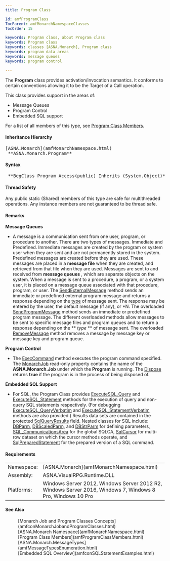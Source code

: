 ```yaml
---
title: Program Class

Id: amfProgramClass
TocParent: amfMonarchNamespaceClasses
TocOrder: 15

keywords: Program class, about Program class
keywords: Program class
keywords: classes [ASNA.Monarch], Program class
keywords: program data areas
keywords: message queues
keywords: program control

---
```


The **Program** class provides activation/invocation semantics. It conforms to certain conventions allowing it to be the Target of a Call operation.

This class provides support in the areas of:

- Message Queues
- Program Control
- Embedded SQL support

For a list of all members of this type, see [Program Class Members](amfProgramClassMembers.html).
<!-- start -->

#### Inheritance Hierarchy
<pre>[ASNA.Monarch](amfMonarchNamespace.html)
 **ASNA.Monarch.Program** </pre>

<!-- start -->

#### Syntax
<pre class="syntax"> **BegClass Program Access(public) Inherits (System.Object)**      </pre>

#### Thread Safety
Any public static (Shared) members of this type are safe for multithreaded operations. Any instance members are not guaranteed to be thread safe.

#### Remarks
**Message Queues** 

- A message is a communication sent from one user,
        program, or procedure to another. There are two types of
        messages. Immediate and Predefined. Immediate messages are
        created by the program or system user when they are sent
        and are not permanently stored in the system. Predefined
        messages are created before they are used. These messages
        are placed in a 
 **message file**  when they are created, and
        retrieved from that file when they are used. Messages are
        sent to and received from 
 **message queues** , which are separate objects
        on the system. When a message is sent to a procedure, a
        program, or a system user, it is placed on a message queue
        associated with that procedure, program, or user. The 
        [
        SendExternalMessage](amfProgramClassSendExternalMessageMethod.html) method sends an immediate or
        predefined external program message and returns a response
        depending on the 
        [
        type](amfMessageTypesEnumeration.html) of message sent. The response may be entered by the
        user, the default message (if any), or *N. The overloaded 
        [
        SendProgramMessage](amfProgramClassSendProgramMessageMethods.html) method sends an immediate or
        predefined program message. The different overloaded
        methods allow messages to be sent to specific message files
        and program queues and to return a response depending on
        the ** *type* **  of message sent. The overloaded 
        [
        RemoveMessage](amfProgramClassRemoveMessageMethods.html) method removes a message by message key or
        message key and program queue.

**Program Control** 

- The 
        [
        ExecCommand](amfProgramClassExecCommandMethod.html) method executes the program command specified. The 
        [
        MonarchJob](amfProgramClassMonarchJobProperty.html) read-only property contains the name of the 
 **ASNA.Monarch.Job**  under which the 
 **Program**  is running. The 
        [Dispose](amfProgramClassDisposeMethod.html) returns 
 **true**  if the program is in the process of
        being disposed of.

**Embedded SQL Support** 

- For SQL, the Program Class provides 
        [
        ExecuteSQL_Query](amfProgramClassExecuteSQL_QueryMethods.html) and 
        [
        ExecuteSQL_Statement](amfProgramClassExecuteSQL_StatementMethods.html) methods for the execution of
        query and non-query SQL statements respectively.  (For
        debugging 
        [
        ExecuteSQL_QueryVerbatim](amfProgramClassExecuteSQL_QueryVerbatimMethods.html) and 
        [
        ExecuteSQL_StatementVerbatim](amfProgramClassExecuteSQL_StatementVerbatimMethods.html) methods are also
        provided.)  Results data sets are contained in the
        protected
        [
        SqlQueryResults](amfProgramClassSqlQueryResultsField.html) field.  Nested classes for
        SQL include: 
        [
        DBParm](amfProgramDBParmClass.html), 
        [
        DBScaledParm,](amfProgramDBScaledParmClass.html) and 
        [
        DBStrParm](amfProgramDBStrParmClass.html) for defining parameters, 
        [
        SQL_CommunicationsArea](amfProgramSQL_CommunicationsAreaClass.html) for the global SQLCA, 
        [
        SqlCursor](amfProgramSqlCursorClass.html) for multi-row dataset on which the
        cursor methods operate, and 
        [
        SqlPreparedStatement](amfProgramSqlPreparedStatementClass.html) for the prepared version of a
        SQL command.

<!-- start -->

#### Requirements
<table class="dttable" cellspacing="0" cellpadding="4" width="60%">
           <colgroup>
            <col width= "15%" style="font-weight:bold" />
            <col width="85%" />
          </colgroup>
          <tr>
            <td>Namespace:</td>
            <td>[ASNA.Monarch](amfMonarchNamespace.html)</td>
          </tr>
          <tr>
            <td>Assembly:</td>
            <td>ASNA.VisualRPG.Runtime.DLL</td>
          </tr>
         <tr>
            <td>Platforms:</td>
            <td> Windows Server 2012, Windows Server 2012 R2, Windows Server 2016, Windows 7, Windows 8 Pro, Windows 10 Pro</td>
         </tr>
</table>

#### See Also
<dl>
    <dd>[Monarch Job and Program Classes Concepts](amfconMonarchJobandProgramClasses.html)</dd>
          <dd>[ASNA.Monarch Namespace](amfMonarchNamespace.html)</dd>
          <dd>[Program Class Members](amfProgramClassMembers.html)</dd>
          <dd>[ASNA.Monarch.MessageTypes](amfMessageTypesEnumeration.html)</dd>
          <dd>[Embedded SQL Overview](amfconSQLStatementExamples.html)</dd>
</dl>

